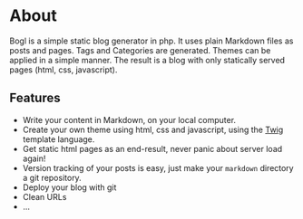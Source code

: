 About
========================================

Bogl is a simple static blog generator in php. It uses plain Markdown files as posts and pages. Tags and Categories are generated. Themes can be applied in a simple manner. The result is a blog with only statically served pages (html, css, javascript).


Features
----------------------------------------

* Write your content in Markdown, on your local computer.
* Create your own theme using html, css and javascript, using the [Twig](http://twig.sensiolabs.org/documentation) template language.
* Get static html pages as an end-result, never panic about server load again!
* Version tracking of your posts is easy, just make your `markdown` directory a git repository.
* Deploy your blog with git
* Clean URLs
* ...


<!-- CATEGORY: intro -->
